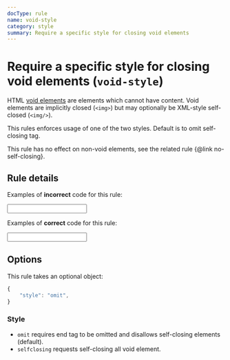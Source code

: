 ```yaml
---
docType: rule
name: void-style
category: style
summary: Require a specific style for closing void elements
---
```


# Require a specific style for closing void elements (`void-style`)

HTML [void elements](https://www.w3.org/TR/html5/syntax.html#void-elements) are elements which cannot have content.
Void elements are implicitly closed (`<img>`) but may optionally be XML-style self-closed (`<img/>`).

This rules enforces usage of one of the two styles.
Default is to omit self-closing tag.

This rule has no effect on non-void elements, see the related rule {@link no-self-closing}.

## Rule details

Examples of **incorrect** code for this rule:

<validate name="incorrect" rules="void-style">
    <input/>
</validate>

Examples of **correct** code for this rule:

<validate name="correct" rules="void-style">
    <input>
</validate>

## Options

This rule takes an optional object:

```javascript
{
	"style": "omit",
}
```

### Style

- `omit` requires end tag to be omitted and disallows self-closing
  elements (default).
- `selfclosing` requests self-closing all void element.
